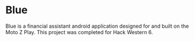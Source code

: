 # Blue
Blue is a financial assistant android application designed for and built on the Moto Z Play. 
This project was completed for Hack Western 6.
